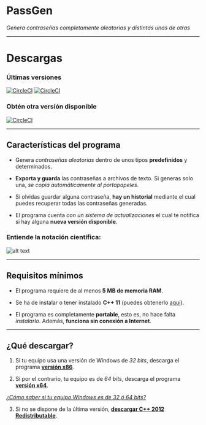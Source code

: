 # PassGen

*Genera contraseñas completamente aleatorias y distintas unas de otras*

---------

# Descargas

### Últimas versiones

[![CircleCI](https://img.shields.io/badge/Descarga%20(x64)-%C3%BAltima%20versi%C3%B3n-green.svg)](https://github.com/Javinator9889/PassGen/blob/master/PASSGEN%20(x64).exe)
[![CircleCI](https://img.shields.io/badge/Descarga%20(x86)-%C3%BAltima%20versi%C3%B3n-green.svg)](https://github.com/Javinator9889/PassGen/blob/master/PASSGEN%20(x86).exe)


### Obtén otra versión disponible

[![CircleCI](https://img.shields.io/badge/Descargas-Otras%20versiones-green.svg)](https://goo.gl/qzEeF1)


---------

## Características del programa

+ Genera *contraseñas aleatorias* dentro de unos tipos **predefinidos** y determinados.

+ **Exporta y guarda** las contraseñas a archivos de texto. Si generas solo una, *se copia automáticamente al portapapeles*.

+ Si olvidas guardar alguna contraseña, **hay un historial** mediante el cual puedes recuperar todas las contraseñas generadas.

+ El programa cuenta *con un sistema de actualizaciones* el cual te notifica si hay alguna **nueva versión disponible**.

### Entiende la notación científica:

![alt text](https://fisiprogramacion.files.wordpress.com/2014/07/notacion_tabla.png "Tabla de equivalencias")

----------

## Requisitos mínimos

+ El programa requiere de al menos **5 MB de memoria RAM**.

+ Se ha de instalar o tener instalado **C++ 11** (puedes obtenerlo [aquí](https://www.microsoft.com/es-es/download/details.aspx?id=30679)).

+ El programa es completamente **portable**, esto es, no hace falta *instalarlo*. Además, **funciona sin conexión a Internet**.

----------

## ¿Qué descargar?

1. Si tu equipo usa una versión de Windows de *32 bits*, descarga el programa **[versión x86](https://github.com/Javinator9889/PassGen#Descargas)**.

2. Si por el contrario, tu equipo es de *64 bits*, descarga el programa **[versión x64](https://github.com/Javinator9889/PassGen#Descargas)**.

*[¿Cómo saber si tu equipo Windows es de 32 ó 64 bits?](https://support.microsoft.com/es-es/help/15056/windows-7-32-64-bit-faq)*

3. Si no se dispone de la última versión, **[descargar C++ 2012 Redistributable](https://www.microsoft.com/es-es/download/details.aspx?id=30679)**.
